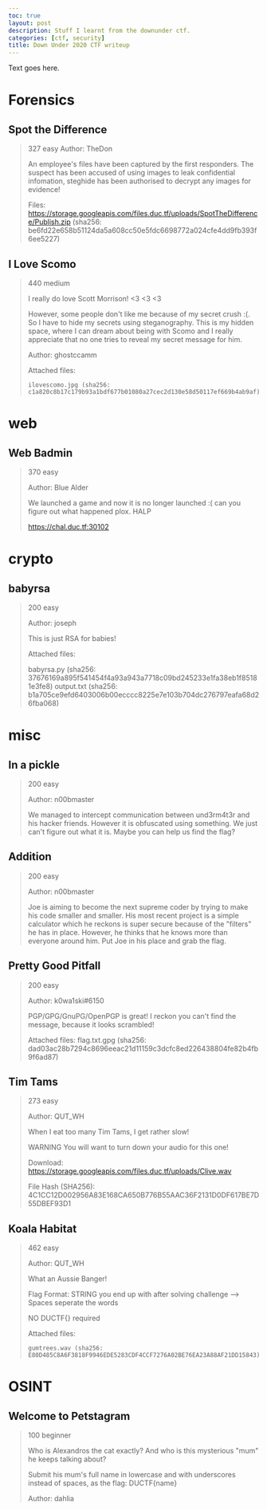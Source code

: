 ```yaml
---
toc: true
layout: post
description: Stuff I learnt from the downunder ctf.
categories: [ctf, security]
title: Down Under 2020 CTF writeup
---
```


Text goes here.

# Forensics

## Spot the Difference

> 327
> easy
> Author: TheDon
>
> An employee's files have been captured by the first responders. The suspect has been accused of using images to leak confidential infomation, steghide has been authorised to decrypt any images for evidence!
>
> Files: https://storage.googleapis.com/files.duc.tf/uploads/SpotTheDifference/Publish.zip (sha256: be6fd22e658b51124da5a608cc50e5fdc6698772a024cfe4dd9fb393f6ee5227)

## I Love Scomo

> 440
> medium
>
> I really do love Scott Morrison! <3 <3 <3
>
> However, some people don't like me because of my secret crush :(. So I have to hide my secrets using steganography. This is my hidden space, where I can dream about being with Scomo and I really appreciate that no one tries to reveal my secret message for him.
>
> Author: ghostccamm
>
> Attached files:
>
>     ilovescomo.jpg (sha256: c1a820c8b17c179b93a1bdf677b01080a27cec2d130e58d50117ef669b4ab9af)

# web

## Web Badmin

> 370
> easy
>
> Author: Blue Alder
>
> We launched a game and now it is no longer launched :( can you figure out what happened plox. HALP
>
> https://chal.duc.tf:30102

# crypto

## babyrsa

> 200
> easy
>
> Author: joseph
>
> This is just RSA for babies!
>
> Attached files:
>
> babyrsa.py (sha256: 37676169a895f541454f4a93a943a7718c09bd245233e1fa38eb1f85181e3fe8)
> output.txt (sha256: b1a705ce9efd6403006b00ecccc8225e7e103b704dc276797eafa68d26fba068)

# misc

## In a pickle

> 200
> easy
>
> Author: n00bmaster
>
> We managed to intercept communication between und3rm4t3r and his hacker friends. However it is obfuscated using something. We just can't figure out what it is. Maybe you can help us find the flag?

## Addition

> 200
> easy
>
> Author: n00bmaster
>
> Joe is aiming to become the next supreme coder by trying to make his code smaller and smaller. His most recent project is a simple calculator which he reckons is super secure because of the "filters" he has in place. However, he thinks that he knows more than everyone around him. Put Joe in his place and grab the flag.

## Pretty Good Pitfall

> 200
> easy
>
> Author: k0wa1ski#6150
>
> PGP/GPG/GnuPG/OpenPGP is great! I reckon you can't find the message, because it looks scrambled!
>
> Attached files: flag.txt.gpg (sha256: dad03ac28b7294c8696eeac21d11159c3dcfc8ed226438804fe82b4fb9f6ad87)

## Tim Tams

> 273
> easy
>
> Author: QUT_WH
>
> When I eat too many Tim Tams, I get rather slow!
>
> WARNING You will want to turn down your audio for this one!
>
> Download: https://storage.googleapis.com/files.duc.tf/uploads/Clive.wav
>
> File Hash (SHA256): 4C1CC12D002956A83E168CA650B776B55AAC36F2131D0DF617BE7D55DBEF93D1

## Koala Habitat

> 462
> easy
>
> Author: QUT_WH
>
> What an Aussie Banger!
>
> Flag Format: STRING you end up with after solving challenge --> Spaces seperate the words
>
> NO DUCTF{} required
>
> Attached files:
>
>     gumtrees.wav (sha256: E80D485C8A6F3818F9946EDE5283CDF4CCF7276A02BE76EA23A88AF21DD15843)

# OSINT

## Welcome to Petstagram

> 100
> beginner
>
> Who is Alexandros the cat exactly? And who is this mysterious "mum" he keeps talking about?
>
> Submit his mum's full name in lowercase and with underscores instead of spaces, as the flag: DUCTF{name}
>
> Author: dahlia
